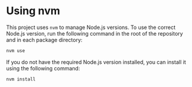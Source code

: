 # Using nvm

This project uses `nvm` to manage Node.js versions. To use the correct Node.js version, run the following command in the root of the repository and in each package directory:

```sh
nvm use
```

If you do not have the required Node.js version installed, you can install it using the following command:

```sh
nvm install
```

